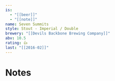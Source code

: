 ```yaml
---
is:
  - "[[beer]]"
  - "[[note]]"
name: Seven Summits
style: Stout - Imperial / Double
brewery: "[[Devils Backbone Brewing Company]]"
abv: 10.5
rating: 👍
last: "[[2016-02]]"
---
```

# Notes

